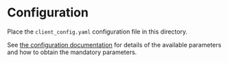 # Configuration

Place the `client_config.yaml` configuration file in this directory.

See [the configuration documentation](https://docs.wal.app/usage/setup.html#configuration) for
details of the available parameters and how to obtain the mandatory parameters.
